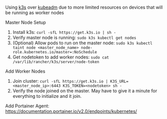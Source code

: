 Using [k3s](https://rancher.com/docs/k3s/latest/en/quick-start/#install-script) over [kubeadm](https://kubernetes.io/docs/setup/production-environment/tools/kubeadm/install-kubeadm/) due to more limited resources on devices that will be running as worker nodes

Master Node Setup

1. Install k3s: `curl -sfL https://get.k3s.io | sh -`
2. Verify master node is running: `sudo k3s kubectl get nodes`
3. (Optional) Allow pods to run on the master node: `sudo k3s kubectl taint node <master_node_name> node-role.kubernetes.io/master=:NoSchedule`
4. Get nodetoken to add worker nodes: `sudo cat /var/lib/rancher/k3s/server/node-token`

Add Worker Nodes

1. Join cluster: `curl -sfL https://get.k3s.io | K3S_URL=<master_node_ip>:6443 K3S_TOKEN=<nodetoken> sh -`
2. Verify the node joined on the master. May have to give it a minute for everything to initialize and it join.

Add Portainer Agent: https://documentation.portainer.io/v2.0/endpoints/kubernetes/